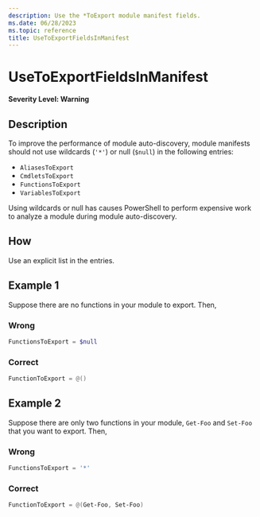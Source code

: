```yaml
---
description: Use the *ToExport module manifest fields.
ms.date: 06/28/2023
ms.topic: reference
title: UseToExportFieldsInManifest
---
```

# UseToExportFieldsInManifest

**Severity Level: Warning**

## Description

To improve the performance of module auto-discovery, module manifests should not use wildcards
(`'*'`) or null (`$null`) in the following entries:

- `AliasesToExport`
- `CmdletsToExport`
- `FunctionsToExport`
- `VariablesToExport`

Using wildcards or null has causes PowerShell to perform expensive work to analyze a module during
module auto-discovery.

## How

Use an explicit list in the entries.

## Example 1

Suppose there are no functions in your module to export. Then,

### Wrong

```powershell
FunctionsToExport = $null
```

### Correct

```powershell
FunctionToExport = @()
```

## Example 2

Suppose there are only two functions in your module, `Get-Foo` and `Set-Foo` that you want to
export. Then,

### Wrong

```powershell
FunctionsToExport = '*'
```

### Correct

```powershell
FunctionToExport = @(Get-Foo, Set-Foo)
```
